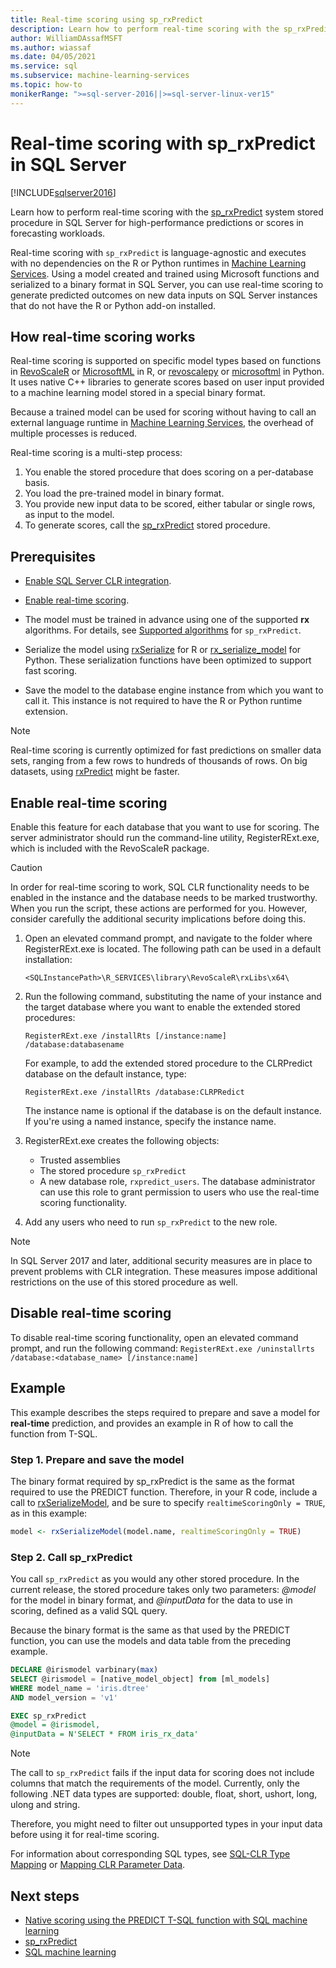 ```yaml
---
title: Real-time scoring using sp_rxPredict
description: Learn how to perform real-time scoring with the sp_rxPredict system stored procedure in SQL Server for high-performance predictions or scores in forecasting workloads.
author: WilliamDAssafMSFT
ms.author: wiassaf
ms.date: 04/05/2021
ms.service: sql
ms.subservice: machine-learning-services
ms.topic: how-to
monikerRange: ">=sql-server-2016||>=sql-server-linux-ver15"
---
```

# Real-time scoring with sp_rxPredict in SQL Server
[!INCLUDE[sqlserver2016](../../includes/applies-to-version/sqlserver2016.md)]

Learn how to perform real-time scoring with the [sp_rxPredict](../../relational-databases/system-stored-procedures/sp-rxpredict-transact-sql.md) system stored procedure in SQL Server for high-performance predictions or scores in forecasting workloads.

Real-time scoring with `sp_rxPredict` is language-agnostic and executes with no dependencies on the R or Python runtimes in [Machine Learning Services](../sql-server-machine-learning-services.md). Using a model created and trained using Microsoft functions and serialized to a binary format in SQL Server, you can use real-time scoring to generate predicted outcomes on new data inputs on SQL Server instances that do not have the R or Python add-on installed.

## How real-time scoring works

Real-time scoring is supported on specific model types based on functions in [RevoScaleR](../r/ref-r-revoscaler.md) or [MicrosoftML](../r/ref-r-microsoftml.md) in R, or [revoscalepy](../python/ref-py-revoscalepy.md) or [microsoftml](../python/ref-py-microsoftml.md) in Python. It uses native C++ libraries to generate scores based on user input provided to a machine learning model stored in a special binary format.

Because a trained model can be used for scoring without having to call an external language runtime in [Machine Learning Services](../sql-server-machine-learning-services.md), the overhead of multiple processes is reduced.

Real-time scoring is a multi-step process:

1. You enable the stored procedure that does scoring on a per-database basis.
2. You load the pre-trained model in binary format.
3. You provide new input data to be scored, either tabular or single rows, as input to the model.
4. To generate scores, call the [sp_rxPredict](../../relational-databases/system-stored-procedures/sp-rxpredict-transact-sql.md) stored procedure.

## Prerequisites

+ [Enable SQL Server CLR integration](../../relational-databases/clr-integration/clr-integration-enabling.md).

+ [Enable real-time scoring](#bkmk_enableRtScoring).

+ The model must be trained in advance using one of the supported **rx** algorithms. For details, see [Supported algorithms](../../relational-databases/system-stored-procedures/sp-rxpredict-transact-sql.md#supported-algorithms) for `sp_rxPredict`.

+ Serialize the model using [rxSerialize](/machine-learning-server/r-reference/revoscaler/rxserializemodel) for R or [rx_serialize_model](/machine-learning-server/python-reference/revoscalepy/rx-serialize-model) for Python. These serialization functions have been optimized to support fast scoring.

+ Save the model to the database engine instance from which you want to call it. This instance is not required to have the R or Python runtime extension.

> [!Note]
> Real-time scoring is currently optimized for fast predictions on smaller data sets, ranging from a few rows to hundreds of thousands of rows. On big datasets, using [rxPredict](/machine-learning-server/r-reference/revoscaler/rxpredict) might be faster.

<a name ="bkmk_enableRtScoring"></a>

## Enable real-time scoring

Enable this feature for each database that you want to use for scoring. The server administrator should run the command-line utility, RegisterRExt.exe, which is included with the RevoScaleR package.

> [!CAUTION]
> In order for real-time scoring to work, SQL CLR functionality needs to be enabled in the instance and the database needs to be marked trustworthy. When you run the script, these actions are performed for you. However, consider carefully the additional security implications before doing this.

1. Open an elevated command prompt, and navigate to the folder where RegisterRExt.exe is located. The following path can be used in a default installation:

    `<SQLInstancePath>\R_SERVICES\library\RevoScaleR\rxLibs\x64\`

2. Run the following command, substituting the name of your instance and the target database where you want to enable the extended stored procedures:

    `RegisterRExt.exe /installRts [/instance:name] /database:databasename`

    For example, to add the extended stored procedure to the CLRPredict database on the default instance, type:

    `RegisterRExt.exe /installRts /database:CLRPRedict`

    The instance name is optional if the database is on the default instance. If you're using a named instance, specify the instance name.

3. RegisterRExt.exe creates the following objects:

    + Trusted assemblies
    + The stored procedure `sp_rxPredict`
    + A new database role, `rxpredict_users`. The database administrator can use this role to grant permission to users who use the real-time scoring functionality.

4. Add any users who need to run `sp_rxPredict` to the new role.

> [!NOTE]
>
> In SQL Server 2017 and later, additional security measures are in place to prevent problems with CLR integration. These measures impose additional restrictions on the use of this stored procedure as well.

## Disable real-time scoring

To disable real-time scoring functionality, open an elevated command prompt, and run the following command: `RegisterRExt.exe /uninstallrts /database:<database_name> [/instance:name]`

## Example

This example describes the steps required to prepare and save a model for **real-time** prediction, and provides an example in R of how to call the function from T-SQL.

### Step 1. Prepare and save the model

The binary format required by sp\_rxPredict is the same as the format required to use the PREDICT function. Therefore, in your R code, include a call to [rxSerializeModel](/machine-learning-server/r-reference/revoscaler/rxserializemodel), and be sure to specify `realtimeScoringOnly = TRUE`, as in this example:

```R
model <- rxSerializeModel(model.name, realtimeScoringOnly = TRUE)
```

### Step 2. Call sp_rxPredict

You call `sp_rxPredict` as you would any other stored procedure. In the current release, the stored procedure takes only two parameters: _\@model_ for the model in binary format, and _\@inputData_ for the data to use in scoring, defined as a valid SQL query.

Because the binary format is the same as that used by the PREDICT function, you can use the models and data table from the preceding example.

```sql
DECLARE @irismodel varbinary(max)
SELECT @irismodel = [native_model_object] from [ml_models]
WHERE model_name = 'iris.dtree' 
AND model_version = 'v1'

EXEC sp_rxPredict
@model = @irismodel,
@inputData = N'SELECT * FROM iris_rx_data'
```

> [!NOTE]
> The call to `sp_rxPredict` fails if the input data for scoring does not include columns that match the requirements of the model. Currently, only the following .NET data types are supported: double, float, short, ushort, long, ulong and string.
>
> Therefore, you might need to filter out unsupported types in your input data before using it for real-time scoring.
>
> For information about corresponding SQL types, see [SQL-CLR Type Mapping](/dotnet/framework/data/adonet/sql/linq/sql-clr-type-mapping) or [Mapping CLR Parameter Data](../../relational-databases/clr-integration-database-objects-types-net-framework/mapping-clr-parameter-data.md).

## Next steps

+ [Native scoring using the PREDICT T-SQL function with SQL machine learning](native-scoring-predict-transact-sql.md)
+ [sp_rxPredict](../../relational-databases/system-stored-procedures/sp-rxpredict-transact-sql.md)
+ [SQL machine learning](../index.yml)
